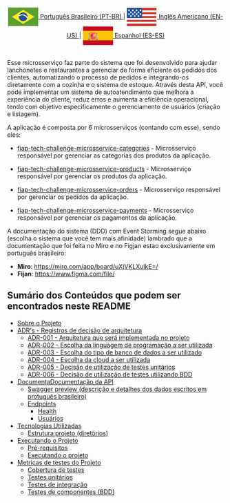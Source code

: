 <br>
<div align="center">
    <a href="./docs/readme/pt-br/sobre-o-projeto.md"><img align="center" alt="Readme do projeto descrevendo do que se trata o mesmo entrando em detalhes técnicos" src="./docs/images/icons/flags/brazil-flag.svg"> Português Brasileiro (PT-BR) </a>|
    <a href="./docs/readme/en-us/readme.md"><img align="center" alt="Project readme describing what it is about, going into technical details" src="./docs/images/icons/flags/usa-flag.svg"> Inglês Americano (EN-US) </a>|
    <a href="/"><img align="center" alt="Readme del proyecto describiendo de qué se trata, entrando en detalles técnicos" src="./docs/images/icons/flags/spain-flag.svg"> Espanhol (ES-ES) </a>
</div>
<br>

Esse microsserviço faz parte do sistema que foi desenvolvido para ajudar lanchonetes e restaurantes a gerenciar de forma eficiente os pedidos dos clientes, automatizando o processo de pedidos e integrando-os diretamente com a cozinha e o sistema de estoque. Através desta API, você pode implementar um sistema de autoatendimento que melhora a experiência do cliente, reduz erros e aumenta a eficiência operacional, tendo com objetivo especificamente o gerenciamento de usuários (criação e listagem).

A aplicação é composta por 6 microsserviços (contando com esse), sendo eles:

- [fiap-tech-challenge-microsservice-categories]() - Microsserviço responsável por gerenciar as categorias dos produtos da aplicação.

- [fiap-tech-challenge-microsservice-products](https://github.com/jhonywalkeer/fiap-tech-challenge-microsservice-products) - Microsserviço responsável por gerenciar os produtos da aplicação.

- [fiap-tech-challenge-microsservice-orders](https://github.com/jhonywalkeer/fiap-tech-challenge-microsservice-orders) - Microsserviço responsável por gerenciar os pedidos da aplicação.

- [fiap-tech-challenge-microsservice-payments](https://github.com/jhonywalkeer/fiap-tech-challenge-microsservice-payments) - Microsserviço responsável por gerenciar os pagamentos da aplicação.

A documentação do sistema (DDD) com Event Storming segue abaixo (escolha o sistema que você tem mais afinidade) lambrado que a documentação que foi feita no Miro e no Figjan estao exclusivamente em português brasileiro:

- **Miro**: https://miro.com/app/board/uXjVKLXulkE=/
- **Fijan**: https://www.figma.com/file/

## Sumário dos Conteúdos que podem ser encontrados neste README

- [Sobre o Projeto](./docs/readme/pt-br/sobre-o-projeto.md)
- [ADR's - Registros de decisão de arquitetura](./docs/readme/pt-br/adrs-do-projeto.md)
  - [ADR-001 - Arquitetura que será implementada no projeto](./docs/readme/pt-br/adrs/adr-001.md)
  - [ADR-002 - Escolha da linguagem de programação a ser utilizada]()
  - [ADR-003 - Escolha do tipo de banco de dados a ser utilizado]()
  - [ADR-004 - Escolha da cloud a ser utilizada]()
  - [ADR-005 - Decisão de utilização de testes unitários]()
  - [ADR-006 - Decisão de utilização de testes utilizando BDD]()
- [DocumentaDocumentação da API](./docs/readme/pt-br/documentacao-da-api.md)
  - [Swagger preview (descrição e detalhes dos dados escritos em protuguês brasileiro)](./docs/images/screenshots/swagger-render-image.png)
  - [Endpoints](./docs/readme/pt-br/endpoints.md)
    - [Health](./docs/readme/pt-br/endpoints-do-health.md)
    - [Usuários](./docs/readme/pt-br/endpoints-dos-usuarios.md)
- [Tecnologias Utilizadas](./docs/readme/pt-br//tecnologias-utilizadas.md)
  - [Estrutura projeto (diretórios)]()
- [Executando o Projeto]()
  - [Pré-requisitos]()
  - [Executando o projeto]()
- [Metricas de testes do Projeto]()
  - [Cobertura de testes]()
  - [Testes unitários]()
  - [Testes de integração]()
  - [Testes de componentes (BDD)]()
